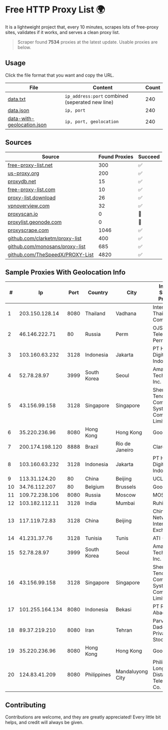 
# Free HTTP Proxy List 🌍

It is a lightweight project that, every 10 minutes, scrapes lots of free-proxy sites, validates if it works, and serves a clean proxy list.


> Scraper found **7534** proxies at the latest update. Usable proxies are below.

## Usage

Click the file format that you want and copy the URL.


|File|Content|Count|
|----|-------|-----|
|[data.txt](https://raw.githubusercontent.com/themiralay/Proxy-List-World/master/data.txt)|`ip_address:port` combined (seperated new line)|240|
|[data.json](https://raw.githubusercontent.com/themiralay/Proxy-List-World/master/data.json)|`ip, port`|240|
|[data-with-geolocation.json](https://raw.githubusercontent.com/themiralay/Proxy-List-World/master/data-with-geolocation.json)|`ip, port, geolocation`|240|

## Sources

|Source|Found Proxies|Succeed|
|------|-------------|-------|
|[free-proxy-list.net](https://free-proxy-list.net)|300|✅|
|[us-proxy.org](https://www.us-proxy.org)|200|✅|
|[proxydb.net](http://proxydb.net)|15|✅|
|[free-proxy-list.com](https://free-proxy-list.com/?page=&port=&type%5B%5D=http&type%5B%5D=https&up_time=0&search=Search)|10|✅|
|[proxy-list.download](https://www.proxy-list.download/HTTP)|26|✅|
|[vpnoverview.com](https://vpnoverview.com/privacy/anonymous-browsing/free-proxy-servers)|32|✅|
|[proxyscan.io](https://www.proxyscan.io)|0|🚫|
|[proxylist.geonode.com](https://proxylist.geonode.com/api/proxy-list?limit=300&page=1&sort_by=lastChecked&sort_type=desc&protocols=http,https)|0|🚫|
|[proxyscrape.com](https://api.proxyscrape.com/v2/?request=displayproxies&protocol=http&timeout=10000&country=all&ssl=all&anonymity=all)|1046|✅|
|[github.com/clarketm/proxy-list](https://raw.githubusercontent.com/clarketm/proxy-list/master/proxy-list-raw.txt)|400|✅|
|[github.com/monosans/proxy-list](https://raw.githubusercontent.com/monosans/proxy-list/main/proxies/http.txt)|685|✅|
|[github.com/TheSpeedX/PROXY-List](https://raw.githubusercontent.com/TheSpeedX/PROXY-List/master/http.txt)|4820|✅|


## Sample Proxies With Geolocation Info

|#|Ip|Port|Country|City|Internet Service Provider|
|-|--|----|-------|----|-------------------------|
|1|203.150.128.14|8080|Thailand|Vadhana|Internet Thailand Company Ltd|
|2|46.146.222.71|80|Russia|Perm|OJSC "ER-Telecom" Perm'|
|3|103.160.63.232|3128|Indonesia|Jakarta|PT Herza Digital Indonesia|
|4|52.78.28.97|3999|South Korea|Seoul|Amazon Technologies Inc.|
|5|43.156.99.158|3128|Singapore|Singapore|Shenzhen Tencent Computer Systems Company Limited|
|6|35.220.236.96|8080|Hong Kong|Hong Kong|Google LLC|
|7|200.174.198.120|8888|Brazil|Rio de Janeiro|Claro S.A|
|8|103.160.63.232|3128|Indonesia|Jakarta|PT Herza Digital Indonesia|
|9|113.31.124.20|80|China|Beijing|UCLOUD|
|10|34.76.112.207|80|Belgium|Brussels|Google LLC|
|11|109.72.238.106|8080|Russia|Moscow|MOSLINE|
|12|103.182.112.11|3128|India|Mumbai|Ruhi Infotech|
|13|117.119.72.83|3128|China|Beijing|China Networks Inter-Exchange|
|14|41.231.37.76|3128|Tunisia|Tunis|ATI - ISP|
|15|52.78.28.97|3999|South Korea|Seoul|Amazon Technologies Inc.|
|16|43.156.99.158|3128|Singapore|Singapore|Shenzhen Tencent Computer Systems Company Limited|
|17|101.255.164.134|8080|Indonesia|Bekasi|PT Remala Abadi|
|18|89.37.219.210|8080|Iran|Tehran|Parvaresh Dadeha Co. Private Joint Stock|
|19|35.220.236.96|8080|Hong Kong|Hong Kong|Google LLC|
|20|124.83.41.209|8080|Philippines|Mandaluyong City|Philippine Long Distance Telephone Co.|



## Contributing

Contributions are welcome, and they are greatly appreciated! Every
little bit helps, and credit will always be given.

